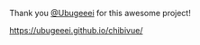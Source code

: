 Thank you [@Ubugeeei](https://github.com/Ubugeeei) for this awesome project!

https://ubugeeei.github.io/chibivue/
